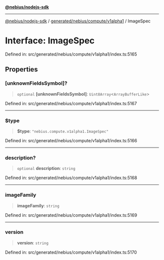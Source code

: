 [**@nebius/nodejs-sdk**](../../../../../README.md)

***

[@nebius/nodejs-sdk](../../../../../README.md) / [generated/nebius/compute/v1alpha1](../README.md) / ImageSpec

# Interface: ImageSpec

Defined in: src/generated/nebius/compute/v1alpha1/index.ts:5165

## Properties

### \[unknownFieldsSymbol\]?

> `optional` **\[unknownFieldsSymbol\]**: `Uint8Array`\<`ArrayBufferLike`\>

Defined in: src/generated/nebius/compute/v1alpha1/index.ts:5167

***

### $type

> **$type**: `"nebius.compute.v1alpha1.ImageSpec"`

Defined in: src/generated/nebius/compute/v1alpha1/index.ts:5166

***

### description?

> `optional` **description**: `string`

Defined in: src/generated/nebius/compute/v1alpha1/index.ts:5168

***

### imageFamily

> **imageFamily**: `string`

Defined in: src/generated/nebius/compute/v1alpha1/index.ts:5169

***

### version

> **version**: `string`

Defined in: src/generated/nebius/compute/v1alpha1/index.ts:5170
